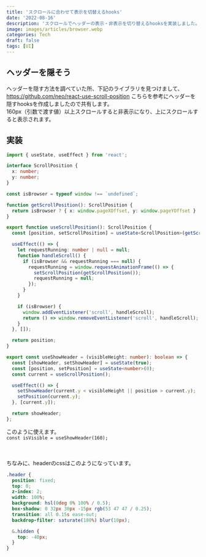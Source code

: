 ```yaml
---
title: 'スクロールに合わせて表示を切替えるhooks'
date: '2022-08-16'
description: 'スクロールでヘッダーの表示・非表示を切り替えるhooksを実装しました。'
image: images/articles/browser.webp
categories: Tech
draft: false
tags: [UI]
---
```


## ヘッダーを隠そう

ヘッダーを隠す方法を調べていた所、下記のライブラリを見つけまして、
https://github.com/neo/react-use-scroll-position
こちらを参考にヘッダーを隠すhooksを作成しましたので共有します。  
160px（引数で渡す値）以上スクロールすると非表示になり、上にスクロールすると表示されます。

## 実装
```js:hooks/useScrollPosition.ts
import { useState, useEffect } from 'react';

interface ScrollPosition {
  x: number;
  y: number;
}

const isBrowser = typeof window !== `undefined`;

function getScrollPosition(): ScrollPosition {
  return isBrowser ? { x: window.pageXOffset, y: window.pageYOffset } : { x: 0, y: 0 };
}

export function useScrollPosition(): ScrollPosition {
  const [position, setScrollPosition] = useState<ScrollPosition>(getScrollPosition());

  useEffect(() => {
    let requestRunning: number | null = null;
    function handleScroll() {
      if (isBrowser && requestRunning === null) {
        requestRunning = window.requestAnimationFrame(() => {
          setScrollPosition(getScrollPosition());
          requestRunning = null;
        });
      }
    }

    if (isBrowser) {
      window.addEventListener('scroll', handleScroll);
      return () => window.removeEventListener('scroll', handleScroll);
    }
  }, []);

  return position;
}

export const useShowHeader = (visibleHeight: number): boolean => {
  const [showHeader, setShowHeader] = useState(true);
  const [position, setPosition] = useState<number>(0);
  const current = useScrollPosition();

  useEffect(() => {
    setShowHeader(current.y < visibleHeight || position > current.y);
    setPosition(current.y);
  }, [current.y]);

  return showHeader;
};

```

このように使えます。  
`const isVisible = useShowHeader(160);`  

　
　

ちなみに、headerのcssはこのようになっています。
```css:Header.module.scss
.header {
  position: fixed;
  top: 0;
  z-index: 2;
  width: 100%;
  background: hsl(0deg 0% 100% / 0.5);
  box-shadow: 0 32px 30px -15px rgb(53 47 47 / 0.25);
  transition: all 0.15s ease-out;
  backdrop-filter: saturate(180%) blur(10px);

  &.hidden {
    top: -40px;
  }
}
```
